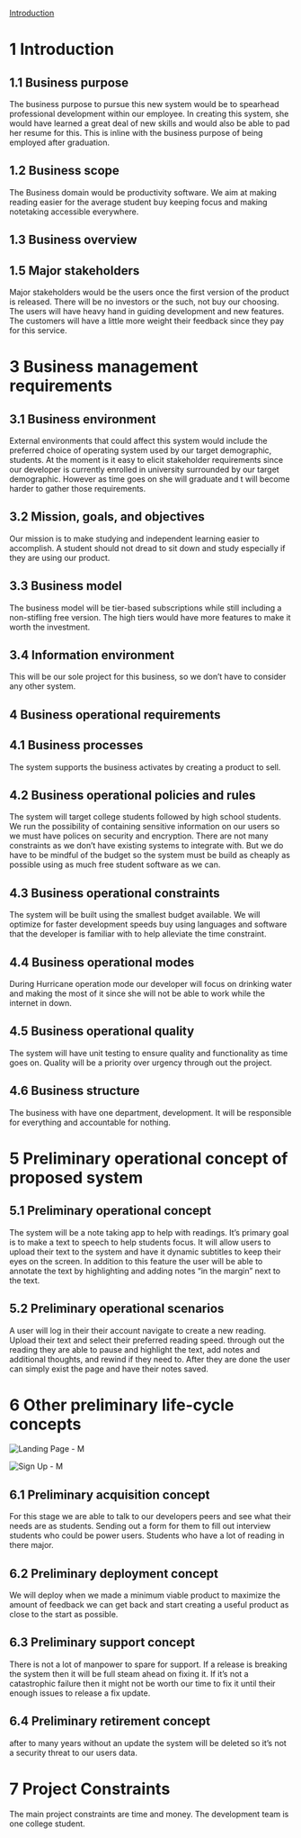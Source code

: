 [Introduction](Introduction)

# 1 Introduction<a name="Introduction"></a>

## 1.1 Business purpose

The business purpose to pursue this new system would be to spearhead professional development within our employee. In creating this system, she would have learned a great deal of new skills and would also be able to pad her resume for this. This is inline with the business purpose of being employed after graduation.

## 1.2 Business scope

The Business domain would be productivity software. We aim at making reading easier for the average student buy keeping focus and making notetaking accessible everywhere.

## 1.3 Business overview

## 1.5 Major stakeholders

Major stakeholders would be the users once the first version of the product is released. There will be no investors or the such, not buy our choosing. The users will have heavy hand in guiding development and new features. The customers will have a little more weight their feedback since they pay for this service.  

# 3 Business management requirements

## 3.1 Business environment

External environments that could affect this system would include the preferred choice of operating system used by our target demographic, students. At the moment is it easy to elicit stakeholder requirements since our developer is currently enrolled in university surrounded by our target demographic. However as time goes on she will graduate and t will become harder to gather those requirements. 

## 3.2 Mission, goals, and objectives

Our mission is to make studying and independent learning easier to accomplish. A student should not dread to sit down and study especially if they are using our product.

## 3.3 Business model

The business model will be tier-based subscriptions while still including a non-stifling free version. The high tiers would have more features to make it worth the investment.

## 3.4 Information environment

This will be our sole project for this business, so we don’t have to consider any other system.

## 4 Business operational requirements

## 4.1 Business processes

The system supports the business activates by creating a product to sell. 

## 4.2 Business operational policies and rules

The system will target college students followed by high school students. We run the possibility of containing sensitive information on our users so we must have polices on security and encryption. There are not many constraints as we don’t have existing systems to integrate with. But we do have to be mindful of the budget so the system must be build as cheaply as possible using as much free student software as we can.

## 4.3 Business operational constraints

The system will be built using the smallest budget available. We will optimize for faster development speeds buy using languages and software that the developer is familiar with to help alleviate the time constraint.  

## 4.4 Business operational modes

During Hurricane operation mode our developer will focus on drinking water and making the most of it since she will not be able to work while the internet in down.

## 4.5 Business operational quality

The system will have unit testing to ensure quality and functionality as time goes on. Quality will be a priority over urgency through out the project. 

## 4.6 Business structure

The business with have one department, development.  It will be responsible for everything and accountable for nothing.

# 5 Preliminary operational concept of proposed system

## 5.1 Preliminary operational concept

The system will be a note taking app to help with readings. It’s primary goal is to make a text to speech to help students focus. It will allow users to upload their text to the system and have it dynamic subtitles to keep their eyes on the screen. In addition to this feature the user will be able to annotate the text by highlighting and adding notes “in the margin” next to the text. 

## 5.2 Preliminary operational scenarios

A user will log in their their account navigate to create a new reading. Upload their text and select their preferred reading speed. through out the reading they are able to pause and highlight the text, add notes and additional thoughts, and rewind if they need to. After they are done the user can simply exist the page and have their notes saved.

# 6 Other preliminary life-cycle concepts

![Landing Page - M](https://user-images.githubusercontent.com/71856126/222874570-5a183f62-374b-40a1-a7c4-80820baa9acb.png)

![Sign Up - M](https://user-images.githubusercontent.com/71856126/222874581-f219da73-5182-49e8-ab6b-b130f09f9ff6.png)

## 6.1 Preliminary acquisition concept

For this stage we are able to talk to our developers peers and see what their needs are as students. Sending out a form for them to fill out interview students who could be power users. Students who have a lot of reading in there major.

## 6.2 Preliminary deployment concept

We will deploy when we made a minimum viable product to maximize the amount of feedback we can get back and start creating a useful product as close to the start as possible.

## 6.3 Preliminary support concept

There is not a lot of manpower to spare for support. If a release is breaking the system then it will be full steam ahead on fixing it. If it’s not a catastrophic failure then it might not be worth our time to fix it until their enough issues to release a fix update.

## 6.4 Preliminary retirement concept

after to many years without an update the system will be deleted so it’s not a security threat to our users data.

# 7 Project Constraints

The main project constraints are time and money. The development team is one college student.
